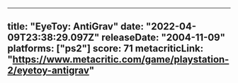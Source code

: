 
---
title: "EyeToy: AntiGrav"
date: "2022-04-09T23:38:29.097Z"
releaseDate: "2004-11-09"
platforms: ["ps2"]
score: 71
metacriticLink: "https://www.metacritic.com/game/playstation-2/eyetoy-antigrav"
---
